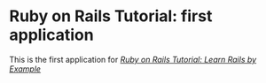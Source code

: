 # Ruby on Rails Tutorial: first application

This is the first application for [*Ruby on Rails Tutorial: Learn Rails by Example*](http://railstutorial.org)